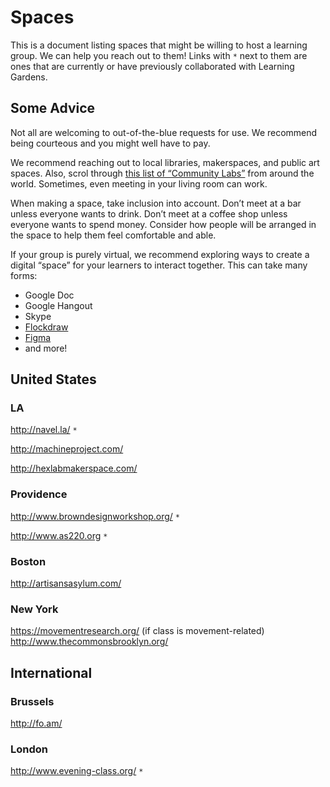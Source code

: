# Spaces

This is a document listing spaces that might be willing to host a learning group. We can help you reach out to them! Links with `*` next to them are ones that are currently or have previously collaborated with Learning Gardens. 

## Some Advice

Not all are welcoming to out-of-the-blue requests for use. We recommend being courteous and you might well have to pay. 

We recommend reaching out to local libraries, makerspaces, and public art spaces. Also, scrol through [this list of “Community Labs”](https://www.are.na/lukas-wp/community-labs) from around the world. Sometimes, even meeting in your living room can work. 

When making a space, take inclusion into account. Don’t meet at a bar unless everyone wants to drink. Don’t meet at a coffee shop unless everyone wants to spend money. Consider how people will be arranged in the space to help them feel comfortable and able. 

If your group is purely virtual, we recommend exploring ways to create a digital “space” for your learners to interact together. This can take many forms:
- Google Doc
- Google Hangout
- Skype
- [Flockdraw](http://flockdraw.com/)
- [Figma](http://figma.com)
- and more!

## United States

### LA
http://navel.la/ `*`

http://machineproject.com/

http://hexlabmakerspace.com/

### Providence
http://www.browndesignworkshop.org/ `*`

http://www.as220.org `*`

### Boston
http://artisansasylum.com/

### New York
https://movementresearch.org/ (if class is movement-related)
http://www.thecommonsbrooklyn.org/

## International
### Brussels
http://fo.am/

### London
http://www.evening-class.org/ `*`
